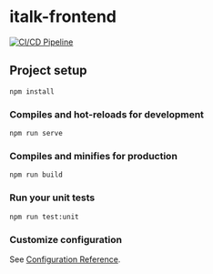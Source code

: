 # italk-frontend
[![CI/CD Pipeline](https://github.com/NickMendel/italk-frontend/actions/workflows/ci-cd.yml/badge.svg)](https://github.com/NickMendel/italk-frontend/actions/workflows/ci-cd.yml)
## Project setup
```
npm install
```

### Compiles and hot-reloads for development
```
npm run serve
```

### Compiles and minifies for production
```
npm run build
```

### Run your unit tests
```
npm run test:unit
```

### Customize configuration
See [Configuration Reference](https://cli.vuejs.org/config/).
